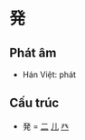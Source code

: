 # 発

## Phát âm
* Hán Việt: phát

## Cấu trúc
* 発 = [二](二.md) [儿](儿.md) [癶](癶.md)

<script>window.HANZI_FIELD='発';</script>